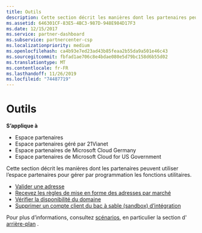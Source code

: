 ```yaml
---
title: Outils
description: Cette section décrit les manières dont les partenaires peuvent utiliser l’espace partenaires pour gérer par programmation les fonctions utilitaires.
ms.assetid: 646301CF-83E5-4BC3-987D-948E984D17F3
ms.date: 12/15/2017
ms.service: partner-dashboard
ms.subservice: partnercenter-csp
ms.localizationpriority: medium
ms.openlocfilehash: ca4b93e7ed23ad43b85feaa2b55da9a501e46c43
ms.sourcegitcommit: fbfad1ae706c8e4bdae080e5d79bc158d6b55d02
ms.translationtype: MT
ms.contentlocale: fr-FR
ms.lasthandoff: 11/26/2019
ms.locfileid: "74487719"
---
```

# <a name="utilities"></a>Outils


**S’applique à**

- Espace partenaires
- Espace partenaires géré par 21Vianet
- Espace partenaires de Microsoft Cloud Germany
- Espace partenaires de Microsoft Cloud for US Government

Cette section décrit les manières dont les partenaires peuvent utiliser l’espace partenaires pour gérer par programmation les fonctions utilitaires.

- [Valider une adresse](validate-an-address.md)
- [Recevez les règles de mise en forme des adresses par marché](get-market-specific-validation-data.md)
- [Vérifier la disponibilité du domaine](verify-domain-availability.md)
- [Supprimer un compte client du bac à sable (sandbox) d’intégration](delete-a-customer-account-from-the-integration-sandbox.md)

Pour plus d’informations, consultez [scénarios](scenarios.md), en particulier la section d' [arrière-plan](scenarios.md#background) .